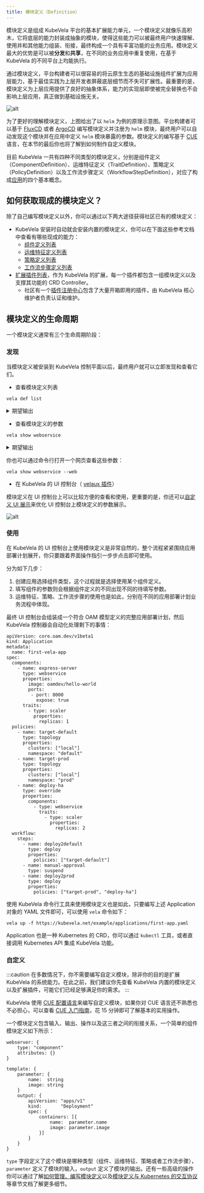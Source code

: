 ```yaml
---
title: 模块定义（Definition）
---
```


模块定义是组成 KubeVela 平台的基本扩展能力单元，一个模块定义就像乐高积木，它将底层的能力封装成抽象的模块，使得这些能力可以被最终用户快速理解、使用并和其他能力组装、衔接，最终构成一个具有丰富功能的业务应用。模块定义最大的优势是可以被**分发**和**共享**，在不同的业务应用中重复使用，在基于 KubeVela 的不同平台上均能执行。

通过模块定义，平台构建者可以很容易的将云原生生态的基础设施组件扩展为应用层能力，基于最佳实践为上层开发者屏蔽底层细节而不失可扩展性。最重要的是，模块定义为上层应用提供了良好的抽象体系，能力的实现层即使被完全替换也不会影响上层应用，真正做到基础设施无关。

![alt](../resources/definition-cap.png)

为了更好的理解模块定义，上图给出了以 `helm` 为例的原理示意图。平台构建者可以基于 [FluxCD](https://fluxcd.io/) 或者 [ArgoCD](https://argo-cd.readthedocs.io/) 编写模块定义并注册为 `helm` 模块，最终用户可以自动发现这个模块并在应用中定义 `helm` 模块暴露的参数。模块定义的编写基于 [CUE](https://cuelang.org/) 语言，在本节的最后你也将了解到如何制作自定义模块。

目前 KubeVela 一共有四种不同类型的模块定义，分别是组件定义（ComponentDefinition）、运维特征定义（TraitDefinition）、策略定义（PolicyDefinition）以及工作流步骤定义（WorkflowStepDefinition），对应了构成[应用](./core-concept.md)的四个基本概念。

## 如何获取现成的模块定义？

除了自己编写模块定义以外，你可以通过以下两大途径获得社区已有的模块定义：

* KubeVela 安装时自动就会安装内置的模块定义，你可以在下面这些参考文档中查看有哪些现成的能力：
    - [组件定义列表](../end-user/components/references.md)
    - [运维特征定义列表](../end-user/traits/references.md)
    - [策略定义列表](../end-user/policies/references.md)
    - [工作流步骤定义列表](../end-user/workflow/built-in-workflow-defs.md)
* [扩展插件列表](../reference/addons/overview.md)，作为 KubeVela 的扩展，每一个插件都包含一组模块定义以及支撑其功能的 CRD Controller。
    - 社区有一个[插件注册中心](https://github.com/kubevela/catalog)包含了大量开箱即用的插件，由 KubeVela 核心维护者负责认证和维护。

## 模块定义的生命周期

一个模块定义通常有三个生命周期阶段：

### 发现

当模块定义被安装到 KubeVela 控制平面以后，最终用户就可以立即发现和查看它们。

* 查看模块定义列表

```
vela def list
```

<details>
<summary>期望输出</summary>

```
NAME                         	TYPE                  	NAMESPACE  	DESCRIPTION
webservice                   	ComponentDefinition   	vela-system	Describes long-running, scalable, containerized services
                             	                      	           	that have a stable network endpoint to receive external
                             	                      	           	network traffic from customers.
gateway                      	TraitDefinition       	vela-system	Enable public web traffic for the component, the ingress API
                             	                      	           	matches K8s v1.20+.
health                       	PolicyDefinition      	vela-system	Apply periodical health checking to the application.
notification                 	WorkflowStepDefinition	vela-system	Send message to webhook
...snip...
```
</details>

* 查看模块定义的参数
```
vela show webservice
```

<details>
<summary>期望输出</summary>

```
# Properties
+------------------+-------------------------------------------------------------------------------------------+-----------------------------------+----------+---------+
|       NAME       |                                        DESCRIPTION                                        |               TYPE                | REQUIRED | DEFAULT |
+------------------+-------------------------------------------------------------------------------------------+-----------------------------------+----------+---------+
| cmd              | Commands to run in the container                                                          | []string                          | false    |         |
| env              | Define arguments by using environment variables                                           | [[]env](#env)                     | false    |         |
| labels           | Specify the labels in the workload                                                        | map[string]string                 | false    |         |
| annotations      | Specify the annotations in the workload                                                   | map[string]string                 | false    |         |
| image            | Which image would you like to use for your service                                        | string                            | true     |         |
| ports            | Which ports do you want customer traffic sent to, defaults to 80                          | [[]ports](#ports)                 | false    |         |
+------------------+-------------------------------------------------------------------------------------------+-----------------------------------+----------+---------+
...snip...
```
</details>

你也可以通过命令行打开一个网页查看这些参数：

```
vela show webservice --web
```

* 在 KubeVela 的 UI 控制台（ [velaux 插件](../reference/addons/velaux.md)）

模块定义在 UI 控制台上可以比较方便的查看和使用，更重要的是，你还可以[自定义 UI 展示](../reference/ui-schema.md)来优化 UI 控制台上模块定义的参数展示。

![alt](../resources/customize-def.jpg)


### 使用

在 KubeVela 的 UI 控制台上使用模块定义是非常自然的，整个流程紧紧围绕应用部署计划展开，你只要跟着界面操作指引一步步点击即可使用。

分为如下几步：

1. 创建应用选择组件类型，这个过程就是选择使用某个组件定义。
2. 填写组件的参数则会根据组件定义的不同出现不同的待填写参数。
3. 运维特征、策略、工作流步骤的使用也是如此，分别在不同的应用部署计划业务流程中体现。

最终 UI 控制台会组装成一个符合 OAM 模型定义的完整应用部署计划，然后 KubeVela 控制器会自动化处理剩下的事情：

```
apiVersion: core.oam.dev/v1beta1
kind: Application
metadata:
  name: first-vela-app
spec:
  components:
    - name: express-server
      type: webservice
      properties:
        image: oamdev/hello-world
        ports:
         - port: 8000
           expose: true
      traits:
        - type: scaler
          properties:
            replicas: 1
  policies:
    - name: target-default
      type: topology
      properties:
        clusters: ["local"]
        namespace: "default"
    - name: target-prod
      type: topology
      properties:
        clusters: ["local"]
        namespace: "prod"
    - name: deploy-ha
      type: override
      properties:
        components:
          - type: webservice
            traits:
              - type: scaler
                properties:
                  replicas: 2
  workflow:
    steps:
      - name: deploy2default
        type: deploy
        properties:
          policies: ["target-default"]
      - name: manual-approval
        type: suspend
      - name: deploy2prod
        type: deploy
        properties:
          policies: ["target-prod", "deploy-ha"]
```

使用 KubeVela 命令行工具来使用模块定义也是如此，只要编写上述 Application 对象的 YAML 文件即可，可以使用 `vela` 命令如下：

```
vela up -f https://kubevela.net/example/applications/first-app.yaml
```

Application 也是一种 Kubernetes 的 CRD，你可以通过 `kubectl` 工具，或者直接调用 Kubernetes API 集成 KubeVela 功能。

### 自定义

:::caution
在多数情况下，你不需要编写自定义模块，除非你的目的是扩展 KubeVela 的系统能力。在此之前，我们建议你先查看 KubeVela 内置的模块定义以及扩展插件，可能它们已经足够满足你的需求。
:::

KubeVela 使用 [CUE 配置语言](https://cuelang.org/)来编写自定义模块，如果你对 CUE 语言还不熟悉也不必担心，可以查看 [CUE 入门指南](../platform-engineers/cue/basic.md)，花 15 分钟即可了解基本的实用操作。

一个模块定义包含输入、输出、操作以及这三者之间的衔接关系，一个简单的组件模块定义如下所示：

```
webserver: {
	type: "component"
	attributes: {}
}

template: {
	parameter: {
		name:  string
		image: string
	}
	output: {
		apiVersion: "apps/v1"
		kind:       "Deployment"
		spec: {
			containers: [{
				name:  parameter.name
				image: parameter.image
			}]
		}
	}
}
```

`type` 字段定义了这个模块是哪种类型（组件、运维特征、策略或者工作流步骤）， `parameter` 定义了模块的输入，`output` 定义了模块的输出。还有一些高级的操作你可以通过了解[如何管理、编写模块定义](../platform-engineers/cue/definition-edit.md)以及[模块定义与 Kubernetes 的交互协议](../platform-engineers/oam/x-definition.md) 等章节文档了解更多细节。
